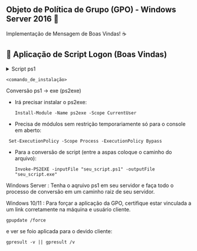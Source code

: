 ## Objeto de Política de Grupo (GPO) - Windows Server 2016 📜

Implementação de Mensagem de Boas Vindas! ☕

## 🥑 Aplicação de Script Logon (Boas Vindas) 
<details>
<summary>Script ps1</summary>
Detalhes do script:
- 
- 
</details>

```
<comando_de_instalação>
```

Conversão ps1 -> exe (ps2exe)
- Irá precisar instalar o ps2exe:
  ```
  Install-Module -Name ps2exe -Scope CurrentUser
  ```
- Precisa de módulos sem restrição temporariamente só para o console em aberto:
 ```
  Set-ExecutionPolicy -Scope Process -ExecutionPolicy Bypass
```
- Para a conversão de script (entre a aspas coloque o caminho do arquivo):
  ```
  Invoke-PS2EXE -inputFile "seu_script.ps1" -outputFile "seu_script.exe"
  ```


Windows Server :
Tenha o aqruivo ps1 em seu servidor e faça todo o processo de conversão em um caminho raiz de seu servidor. 

Windows 10/11 :
Para forçar a aplicação da GPO, certifique estar vinculada a um link corretamente na máquina e usuário cliente.
```
gpupdate /force
```
e ver se foio aplicada para o devido cliente:
```
gpresult -v || gpresult /v
```
